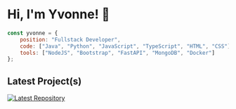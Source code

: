 # Hi, I'm Yvonne! 👋

```javascript
const yvonne = {
    position: "Fullstack Developer",
    code: ["Java", "Python", "JavaScript", "TypeScript", "HTML", "CSS"],
    tools: ["NodeJS", "Bootstrap", "FastAPI", "MongoDB", "Docker"]
};
```

## Latest Project(s)
[![Latest Repository](https://img.shields.io/badge/-personal_library-blue?logo=github&logoColor=white)](https://github.com/wewewe08/personal-library)
